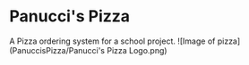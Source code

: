 # Panucci's Pizza
A Pizza ordering system for a school project.
![Image of pizza](PanuccisPizza/Panucci's Pizza Logo.png)
